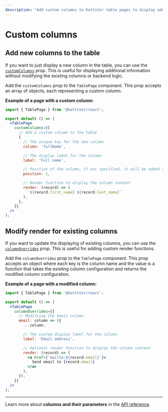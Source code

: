 ```yaml
---
description: "Add custom columns to Kottster table pages to display additional data, or modify existing columns with custom render functions."
---
```


# Custom columns

## Add new columns to the table

If you want to just display a new column in the table, you can use the [`customColumns`](../../ui/table-page-component.md#customcolumns) prop. This is useful for displaying additional information without modifying the existing columns or backend logic.

Add the `customColumns` prop to the `TablePage` component. This prop accepts an array of objects, each representing a custom column.

**Example of a page with a custom column:**

```jsx [app/pages/users/index.jsx]
import { TablePage } from '@kottster/react';

export default () => (
  <TablePage
    customColumns={[
      // Add a custom column to the table
      {
        // The unique key for the new column
        column: 'fullName',

        // The display label for the column
        label: 'Full name',

        // Position of the column, if not specified, it will be added to the end
        position: 1,

        // Render function to display the column content
        render: (record) => (
          `${record.first_name} ${record.last_name}`
        ),
      },
    ]}
  />
);
```

## Modify render for existing columns

If you want to update the displaying of existing columns, you can use the [`columnOverrides`](../../ui/table-page-component.md#columnoverrides) prop. This is useful for adding custom render functions.

Add the `columnOverrides` prop to the `TablePage` component. This prop accepts an object where each key is the column name and the value is a function that takes the existing column configuration and returns the modified column configuration.

**Example of a page with a modified column:**

```jsx [app/pages/users/index.jsx]
import { TablePage } from '@kottster/react';

export default () => (
  <TablePage
    columnOverrides={{
      // Modifying the email column
      email: column => ({
        ...column,

        // The custom display label for the column
        label: 'Email address',

        // Optional render function to display the column content
        render: (record) => (
          <a href={`mailto:${record.email}`}>
            Send email to {record.email}
          </a>
        ),
      }),
    }}
  />
);
```

---

Learn more about **columns and their parameters** in the [API reference](../configuration/api.md#columns-1).